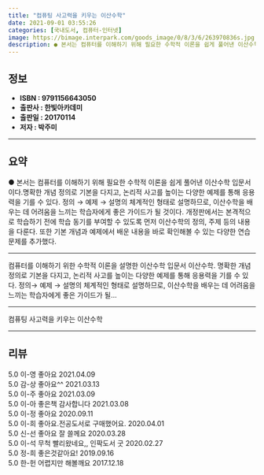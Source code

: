 ```yaml
---
title: "컴퓨팅 사고력을 키우는 이산수학"
date: 2021-09-01 03:55:26
categories: [국내도서, 컴퓨터-인터넷]
image: https://bimage.interpark.com/goods_image/0/8/3/6/263970836s.jpg
description: ● 본서는 컴퓨터를 이해하기 위해 필요한 수학적 이론을 쉽게 풀어낸 이산수학 입문서이다.명확한 개념 정의로 기본을 다지고, 논리적 사고를 높이는 다양한 예제를 통해 응용력을 기를 수 있다. 정의 → 예제 → 설명의 체계적인 형태로 설명하므로, 이산수학을 배우는 데 어려움을 느끼는 학습
---
```


## **정보**

- **ISBN : 9791156643050**
- **출판사 : 한빛아카데미**
- **출판일 : 20170114**
- **저자 : 박주미**

------



## **요약**

●  본서는 컴퓨터를 이해하기 위해 필요한 수학적 이론을 쉽게 풀어낸 이산수학 입문서이다.명확한 개념 정의로 기본을 다지고, 논리적 사고를 높이는 다양한 예제를 통해 응용력을 기를 수 있다. 정의 → 예제 → 설명의 체계적인 형태로 설명하므로, 이산수학을 배우는 데 어려움을 느끼는 학습자에게 좋은 가이드가 될 것이다. 개정판에서는 본격적으로 학습하기 전에 학습 동기를 부여할 수 있도록 먼저 이산수학의 정의, 주제 등의 내용을 다룬다. 또한 기본 개념과 예제에서 배운 내용을 바로 확인해볼 수 있는 다양한 연습문제를 추가했다.

------

컴퓨터를 이해하기 위한 수학적 이론을 설명한 이산수학 입문서 이산수학. 명확한 개념 정의로 기본을 다지고, 논리적 사고를 높이는 다양한 예제를 통해 응용력을 기를 수 있다. 정의→ 예제 → 설명의 체계적인 형태로 설명하므로, 이산수학을 배우는 데 어려움을 느끼는 학습자에게 좋은 가이드가 될... 

------


컴퓨팅 사고력을 키우는 이산수학 

------


## **리뷰** 

5.0 이-영 좋아요 2021.04.09 <br/>5.0 감-상 좋아요^^  2021.03.13 <br/>5.0 이-주 좋아요 2021.03.09 <br/>5.0 이-아 좋은책 감사합니다 2021.03.08 <br/>5.0 이-정 좋아요 2020.09.11 <br/>5.0 이-희 좋아요.전공도서로 구매했어요. 2020.04.01 <br/>5.0 신-선 좋아요 잘  쓸께요 2020.03.28 <br/>5.0 이-석 무척 빨리왔네요,, 인팍도서 굿 2020.02.27 <br/>5.0 정-희 좋은것같아요! 2019.09.16 <br/>5.0 한-헌 어렵지만 해볼깨요 2017.12.18 <br/>